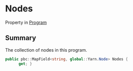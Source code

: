 # Nodes

Property in [Program](./)

## Summary

The collection of nodes in this program.

```csharp
public pbc::MapField<string, global::Yarn.Node> Nodes {
      get; }
```
